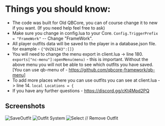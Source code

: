 # Things you should know:

* The code was built for Old QBCore, you can of course change it to new if you want. (If you need help feel free to ask)
* Make sure you change in config.lua to your Core. ```Config.TriggerPrefix = "FrameWork"``` -- Change "FrameWork".
* All player outfits data will be saved to the player in a database.json file. for example - ```{"OVZ61343":[]}```
* You will need to change the menu export in client.lua -> line 180. ```exports["nc-menu"]:openMenu(menu)``` - this is important. Without the above menu you will not be able to see which outfits you have saved. [You can use qb-menu of - https://github.com/qbcore-framework/qb-menu]
* To add more places where you can use outfits you can see at client.lua -> line 14. ```local Locations = {```
* If you have any further questions - https://discord.gg/cKt4Mpd2PQ

## Screenshots
![SaveOutfit](https://cdn.discordapp.com/attachments/572849091067904042/946966984787132416/unknown.png)
![Outfit System](https://cdn.discordapp.com/attachments/572849091067904042/946967161740615770/unknown.png)
![Select // Remove Outfit](https://cdn.discordapp.com/attachments/572849091067904042/946967200357556234/unknown.png)

